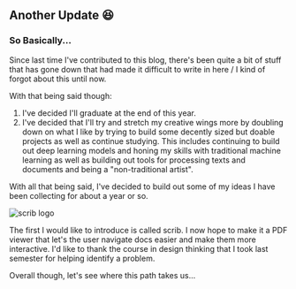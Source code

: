 ## Another Update 😆

### So Basically...

Since last time I've contributed to this blog, there's been quite a bit of stuff that has gone down that had made it difficult to write in here / I kind of forgot about this until now.

With that being said though:

1. I've decided I'll graduate at the end of this year.
2. I've decided that I'll try and stretch my creative wings more by doubling down on what I like by trying to build some decently sized but doable projects as well as continue studying. This includes continuing to build out deep learning models and honing my skills with traditional machine learning as well as building out tools for processing texts and documents and being a "non-traditional artist".

With all that being said, I've decided to build out some of my ideas I have been collecting for about a year or so.

![scrib logo](http://c-a-s-t-l-e.github.io/images/scrib-logo.jpeg)

The first I would like to introduce is called scrib. I now hope to make it a PDF viewer that let's the user navigate docs easier and make them more interactive. I'd like to thank the course in design thinking that I took last semester for helping identify a problem.

Overall though, let's see where this path takes us...
